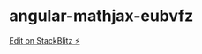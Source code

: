 # angular-mathjax-eubvfz

[Edit on StackBlitz ⚡️](https://stackblitz.com/edit/angular-mathjax-eubvfz)